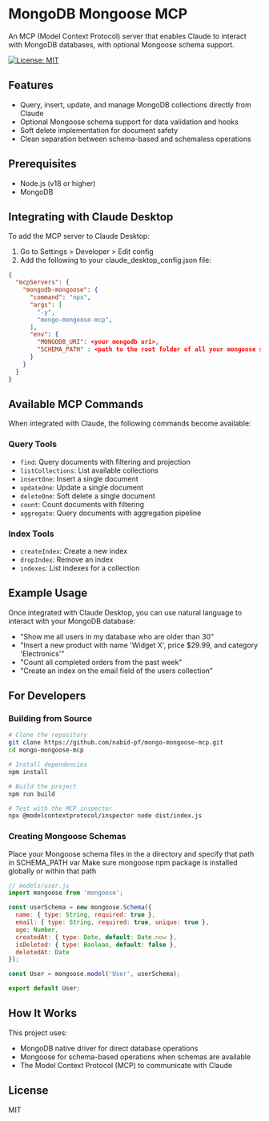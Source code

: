 # MongoDB Mongoose MCP

An MCP (Model Context Protocol) server that enables Claude to interact with MongoDB databases, with optional Mongoose schema support.

[![License: MIT](https://img.shields.io/badge/License-MIT-yellow.svg)](https://opensource.org/licenses/MIT)

## Features

- Query, insert, update, and manage MongoDB collections directly from Claude
- Optional Mongoose schema support for data validation and hooks
- Soft delete implementation for document safety
- Clean separation between schema-based and schemaless operations

## Prerequisites
- Node.js (v18 or higher)
- MongoDB

## Integrating with Claude Desktop

To add the MCP server to Claude Desktop:

1. Go to Settings > Developer > Edit config
2. Add the following to your claude_desktop_config.json file:

```json
{
  "mcpServers": {
    "mongodb-mongoose": {
      "command": "npx",
      "args": [
        "-y", 
        "mongo-mongoose-mcp",
      ],
      "env": {
        "MONGODB_URI": <your mongodb uri>,
        "SCHEMA_PATH" : <path to the root folder of all your mongoose schemas>
      }
    }
  }
}
```

## Available MCP Commands

When integrated with Claude, the following commands become available:

### Query Tools
- `find`: Query documents with filtering and projection
- `listCollections`: List available collections
- `insertOne`: Insert a single document
- `updateOne`: Update a single document
- `deleteOne`: Soft delete a single document
- `count`: Count documents with filtering
- `aggregate`: Query documents with aggregation pipeline

### Index Tools
- `createIndex`: Create a new index
- `dropIndex`: Remove an index
- `indexes`: List indexes for a collection

## Example Usage

Once integrated with Claude Desktop, you can use natural language to interact with your MongoDB database:

- "Show me all users in my database who are older than 30"
- "Insert a new product with name 'Widget X', price $29.99, and category 'Electronics'"
- "Count all completed orders from the past week"
- "Create an index on the email field of the users collection"

## For Developers

### Building from Source

```bash
# Clone the repository
git clone https://github.com/nabid-pf/mongo-mongoose-mcp.git
cd mongo-mongoose-mcp

# Install dependencies
npm install

# Build the project
npm run build

# Test with the MCP inspector
npx @modelcontextprotocol/inspector node dist/index.js
```

### Creating Mongoose Schemas

Place your Mongoose schema files in the a directory and specify that path in SCHEMA_PATH var
Make sure mongoose npm package is installed globally or within that path

```javascript
// models/user.js
import mongoose from 'mongoose';

const userSchema = new mongoose.Schema({
  name: { type: String, required: true },
  email: { type: String, required: true, unique: true },
  age: Number,
  createdAt: { type: Date, default: Date.now },
  isDeleted: { type: Boolean, default: false },
  deletedAt: Date
});

const User = mongoose.model('User', userSchema);

export default User;
```

## How It Works

This project uses:
- MongoDB native driver for direct database operations
- Mongoose for schema-based operations when schemas are available
- The Model Context Protocol (MCP) to communicate with Claude

## License

MIT
